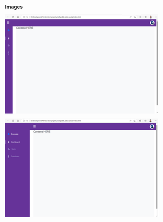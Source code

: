 ### Images

![Overall Architecture](documentation/Image-1.png)

![Overall Architecture](documentation/Image-2.png)